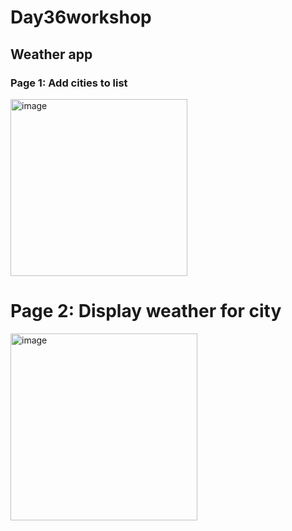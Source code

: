 # Day36workshop



## Weather app


### Page 1: Add cities to list
<img width="283" alt="image" src="https://user-images.githubusercontent.com/86675075/218928362-4d803906-9745-4952-8f3f-863a93a37ed3.png">

# Page 2: Display weather for city
<img width="299" alt="image" src="https://user-images.githubusercontent.com/86675075/218929243-fe0ce9ce-45a3-4df6-b1c0-a66b93d008f0.png">


